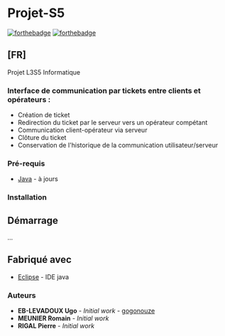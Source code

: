 # Projet-S5
[![forthebadge](https://forthebadge.com/images/badges/gluten-free.svg)](http://forthebadge.com)  [![forthebadge](https://forthebadge.com/images/badges/powered-by-responsibility.svg)](http://forthebadge.com)
## [FR]
Projet L3S5 Informatique

### Interface de communication par tickets entre clients et opérateurs :
* Création de ticket
* Redirection du ticket par le serveur vers un opérateur compétant
* Communication client-opérateur via serveur
* Clôture du ticket
* Conservation de l'historique de la communication utilisateur/serveur

### Pré-requis

* [Java](https://www.java.com/fr/) - à jours

### Installation



## Démarrage

...

## Fabriqué avec

* [Eclipse](https://www.eclipse.org) - IDE java


### Auteurs
* **EB-LEVADOUX Ugo** - *Initial work* - [gogonouze](https://github.com/gogonouze)
* **MEUNIER Romain** - *Initial work*
* **RIGAL Pierre** - *Initial work*
